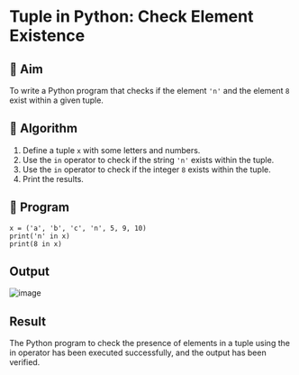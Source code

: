 # Tuple in Python: Check Element Existence

## 🎯 Aim
To write a Python program that checks if the element `'n'` and the element `8` exist within a given tuple.

## 🧠 Algorithm
1. Define a tuple `x` with some letters and numbers.
2. Use the `in` operator to check if the string `'n'` exists within the tuple.
3. Use the `in` operator to check if the integer `8` exists within the tuple.
4. Print the results.

## 🧾 Program
```
x = ('a', 'b', 'c', 'n', 5, 9, 10)
print('n' in x)
print(8 in x)
```

## Output
![image](https://github.com/user-attachments/assets/db7f3f06-c31a-4461-9fd7-8e2b3a849e71)

## Result
The Python program to check the presence of elements in a tuple using the in operator has been executed successfully, and the output has been verified.
